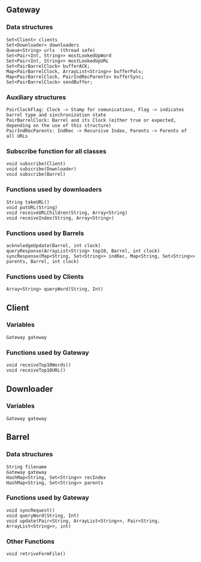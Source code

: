 ## Gateway

### Data structures
    Set<Client> clients
    Set<Downloader> downloaders
    Queue<String> urls  (thread safe)
    Set<Pair<Int, String>> mostLookedUpWord
    Set<Pair<Int, String>> mostLookedUpURL
	Set<PairBarrelClock> bufferACK;
	Map<PairBarrelClock, ArrayList<String>> bufferPals;
	Map<PairBarrelClock, PairIndRecParents> bufferSync;
	Set<PairBarrelClock> sendBuffer;

### Auxiliary structures
    PairClockFlag: Clock -> Stamp for comunications, Flag -> indicates barrel type and sinchronization state
    PairBarrelClock: Barrel and its Clock (either true or expected, depending on the use of this structure)
    PairIndRecParents: IndRec -> Recursive Index, Parents -> Parents of all URLs

### Subscribe function for all classes
    void subscribe(Client)
    void subscribe(Downloader)
    void subscribe(Barrel)

### Functions used by downloaders
    String takeURL()
    void putURL(String)
    void receiveURLChildren(String, Array<String)
    void receiveIndex(String, Array<String>)

### Functions used by Barrels
    acknoledgeUpdate(Barrel, int clock) 
    queryResponse(ArrayList<String> top10, Barrel, int clock)
    syncResponse(Map<String, Set<String>> indRec, Map<String, Set<String>> parents, Barrel, int clock)

### Functions used by Clients
    Array<String> queryWord(String, Int)

## Client

### Variables
    Gateway gateway
    
### Functions used by Gateway
    void receiveTop10Words()
    void receiveTop10URL()

## Downloader

### Variables
    Gateway gateway

## Barrel

### Data structures
    String filename
    Gateway gateway
    HashMap<String, Set<String>> recIndex
    HashMap<String, Set<String>> parents

### Functions used by Gateway
    void syncRequest()
    void queryWord(String, Int)
    void update(Pair<String, ArrayList<String>>, Pair<String, ArrayList<String>>, int)

### Other Functions
    void retriveFormFile()
    
